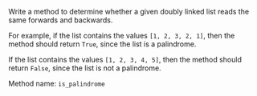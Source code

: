 Write a method to determine whether a given doubly linked list reads the same forwards and backwards.

For example, if the list contains the values `[1, 2, 3, 2, 1]`, then the method should return `True`, since the list is a palindrome.

If the list contains the values `[1, 2, 3, 4, 5]`, then the method should return `False`, since the list is not a palindrome.

Method name:
`is_palindrome`